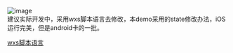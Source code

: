 ![image](https://github.com/pheromone/mobile-learn/blob/master/%E5%BE%AE%E4%BF%A1%E5%B0%8F%E7%A8%8B%E5%BA%8F/mini_custom_previewImage/result.gif) <br/>
建议实际开发中，采用wxs脚本语言去修改，本demo采用的state修改办法，iOS运行完美，但是android卡的一批。

[ wxs脚本语言 ]( https://developers.weixin.qq.com/miniprogram/dev/framework/view/interactive-animation.html )    <br/>
